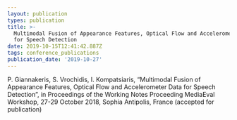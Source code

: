 ```yaml
---
layout: publication
types: publication
title: >-
  Multimodal Fusion of Appearance Features, Optical Flow and Accelerometer Data
  for Speech Detection
date: 2019-10-15T12:41:42.887Z
tags: conference_publications
publication_date: '2019-10-27'
---
```

P. Giannakeris, S. Vrochidis, I. Kompatsiaris, “Multimodal Fusion of Appearance Features, Optical Flow and Accelerometer Data for Speech Detection”, in Proceedings of the Working Notes Proceeding MediaEval Workshop, 27-29 October 2018, Sophia Antipolis, France (accepted for publication)
